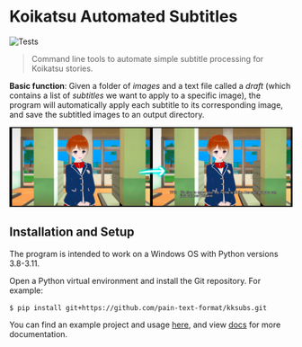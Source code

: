 # Koikatsu Automated Subtitles

![Tests](https://github.com/pain-text-format/kksubs/actions/workflows/tests.yml/badge.svg)

> Command line tools to automate simple subtitle processing for Koikatsu stories.

**Basic function**: Given a folder of *images* and a text file called a *draft* (which contains a list of *subtitles* we want to apply to a specific image), the program will automatically apply each subtitle to its corresponding image, and save the subtitled images to an output directory.

![processed-image](demo.png)

## Installation and Setup
The program is intended to work on a Windows OS with Python versions 3.8-3.11.

Open a Python virtual environment and install the Git repository. For example:
```console
$ pip install git+https://github.com/pain-text-format/kksubs.git
```

You can find an example project and usage [here](https://github.com/pain-text-format/kksubs-sample-project), and view [docs](docs/README.md) for more documentation.